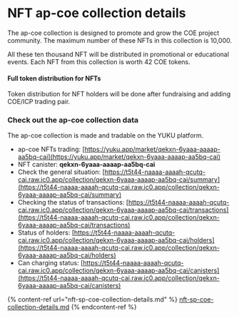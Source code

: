 # NFT ap-coe collection details

The ap-coe collection is designed to promote and grow the COE project community. The maximum number of these NFTs in this collection is 10,000.

All these ten thousand NFT will be distributed in promotional or educational events. Each NFT from this collection is worth 42 COE tokens.

#### Full token distribution for NFTs

Token distribution for NFT holders will be done after fundraising and adding COE/ICP trading pair.

### Check out the ap-coe collection data

The ap-coe collection is made and tradable on the YUKU platform.

* ap-coe NFTs trading: [https://yuku.app/market/qekxn-6yaaa-aaaap-aa5bq-cai](https://yuku.app/market/qekxn-6yaaa-aaaap-aa5bq-cai)
* NFT canister: **qekxn-6yaaa-aaaap-aa5bq-cai**
* Check the general situation: [https://t5t44-naaaa-aaaah-qcutq-cai.raw.ic0.app/collection/qekxn-6yaaa-aaaap-aa5bq-cai/summary](https://t5t44-naaaa-aaaah-qcutq-cai.raw.ic0.app/collection/qekxn-6yaaa-aaaap-aa5bq-cai/summary)
* Checking the status of transactions: [https://t5t44-naaaa-aaaah-qcutq-cai.raw.ic0.app/collection/qekxn-6yaaa-aaaap-aa5bq-cai/transactions](https://t5t44-naaaa-aaaah-qcutq-cai.raw.ic0.app/collection/qekxn-6yaaa-aaaap-aa5bq-cai/transactions)
* Status of holders: [https://t5t44-naaaa-aaaah-qcutq-cai.raw.ic0.app/collection/qekxn-6yaaa-aaaap-aa5bq-cai/holders](https://t5t44-naaaa-aaaah-qcutq-cai.raw.ic0.app/collection/qekxn-6yaaa-aaaap-aa5bq-cai/holders)
* Can charging status: [https://t5t44-naaaa-aaaah-qcutq-cai.raw.ic0.app/collection/qekxn-6yaaa-aaaap-aa5bq-cai/canisters](https://t5t44-naaaa-aaaah-qcutq-cai.raw.ic0.app/collection/qekxn-6yaaa-aaaap-aa5bq-cai/canisters)

{% content-ref url="nft-sp-coe-collection-details.md" %}
[nft-sp-coe-collection-details.md](nft-sp-coe-collection-details.md)
{% endcontent-ref %}
